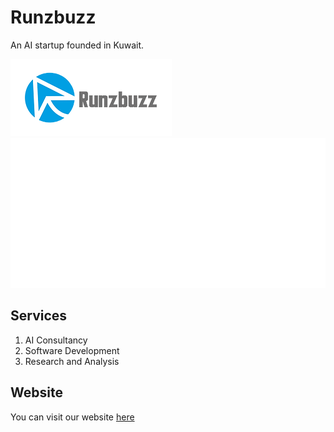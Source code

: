 # Runzbuzz
An AI startup founded in Kuwait.

![Logo](./logo.png "Runzbuzz Logo")
![Logo](./runzbuzz_sideway_white.png "Runzbuzz White Logo")

## Services
1. AI Consultancy
2. Software Development
3. Research and Analysis

## Website
You can visit our website [here](https://www.runzbuzz.com)
